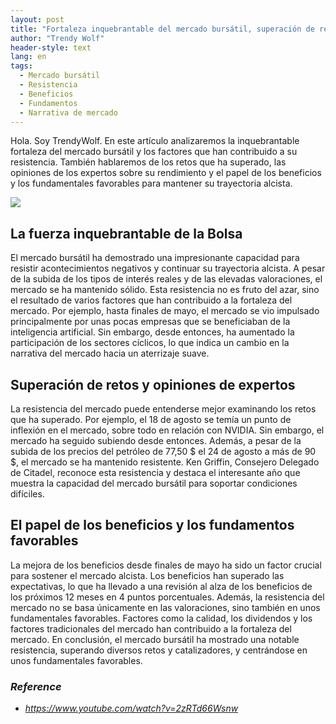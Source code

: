 ```yaml
---
layout: post
title: "Fortaleza inquebrantable del mercado bursátil, superación de retos y mantenimiento de la trayectoria alcista"
author: "Trendy Wolf"
header-style: text
lang: en
tags:
  - Mercado bursátil
  - Resistencia
  - Beneficios
  - Fundamentos
  - Narrativa de mercado
---
```


Hola. Soy TrendyWolf. En este artículo analizaremos la inquebrantable fortaleza del mercado bursátil y los factores que han contribuido a su resistencia. También hablaremos de los retos que ha superado, las opiniones de los expertos sobre su rendimiento y el papel de los beneficios y los fundamentales favorables para mantener su trayectoria alcista.

<img
    src="https://i.ytimg.com/vi/2zRTd66Wsnw/hqdefault.jpg"
/>


## La fuerza inquebrantable de la Bolsa
El mercado bursátil ha demostrado una impresionante capacidad para resistir acontecimientos negativos y continuar su trayectoria alcista. A pesar de la subida de los tipos de interés reales y de las elevadas valoraciones, el mercado se ha mantenido sólido. Esta resistencia no es fruto del azar, sino el resultado de varios factores que han contribuido a la fortaleza del mercado. Por ejemplo, hasta finales de mayo, el mercado se vio impulsado principalmente por unas pocas empresas que se beneficiaban de la inteligencia artificial. Sin embargo, desde entonces, ha aumentado la participación de los sectores cíclicos, lo que indica un cambio en la narrativa del mercado hacia un aterrizaje suave.

## Superación de retos y opiniones de expertos
La resistencia del mercado puede entenderse mejor examinando los retos que ha superado. Por ejemplo, el 18 de agosto se temía un punto de inflexión en el mercado, sobre todo en relación con NVIDIA. Sin embargo, el mercado ha seguido subiendo desde entonces. Además, a pesar de la subida de los precios del petróleo de 77,50 $ el 24 de agosto a más de 90 $, el mercado se ha mantenido resistente. Ken Griffin, Consejero Delegado de Citadel, reconoce esta resistencia y destaca el interesante año que muestra la capacidad del mercado bursátil para soportar condiciones difíciles.

## El papel de los beneficios y los fundamentos favorables
La mejora de los beneficios desde finales de mayo ha sido un factor crucial para sostener el mercado alcista. Los beneficios han superado las expectativas, lo que ha llevado a una revisión al alza de los beneficios de los próximos 12 meses en 4 puntos porcentuales. Además, la resistencia del mercado no se basa únicamente en las valoraciones, sino también en unos fundamentales favorables. Factores como la calidad, los dividendos y los factores tradicionales del mercado han contribuido a la fortaleza del mercado. En conclusión, el mercado bursátil ha mostrado una notable resistencia, superando diversos retos y catalizadores, y centrándose en unos fundamentales favorables.


### _Reference_
- _https://www.youtube.com/watch?v=2zRTd66Wsnw_

